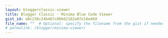 ```yaml
---
layout: bloggerclassic-viewer
title: Blogger Classic - Minima Blue Code Viewer
gist_id: e0c236c24b467c08b62162a97e18e469
file_name: ""  # Optional: specify the filename from the gist if needed
# permalink: /blogger/minima-viewer/
---
```

